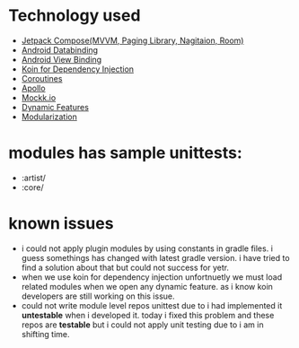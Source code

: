# Technology used
* [Jetpack Compose(MVVM, Paging Library, Nagitaion, Room)](https://developer.android.com/jetpack/compose)
* [Android Databinding](https://developer.android.com/topic/libraries/data-binding/index.html)
* [Android View Binding](https://developer.android.com/topic/libraries/view-binding)
* [Koin for Dependency Injection](https://insert-koin.io)
* [Coroutines](https://developer.android.com/kotlin/coroutines)
* [Apollo](https://www.apollographql.com/docs/android/)
* [Mockk.io](https://mockk.io)
* [Dynamic Features](https://proandroiddev.com/developing-your-own-dynamic-feature-3c48378e3065)
* [Modularization](https://medium.com/ne-digital/a-cleaner-way-to-modular-architecture-in-android-2608795f09b6)


# modules has sample unittests:
* :artist/
* :core/

# known issues

* i could not apply plugin modules by using constants in gradle files. i guess somethings has changed with latest gradle version. i have tried to find a solution about that but could not success for yetr.
* when we use koin for dependency injection unfortnuetly we must load related modules when we open any dynamic feature. as i know koin developers are still working on this issue.
* could not write module level repos unittest due to i had implemented it **untestable** when i developed it. today i fixed this problem and these repos are **testable** but i could not apply unit testing due to i am in shifting time.









